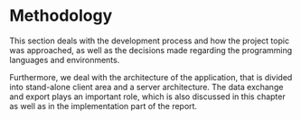 # Methodology

This section deals with the development process and how the project topic was
approached, as well as the decisions made regarding the programming
languages and environments.

Furthermore, we deal with the architecture of the application, that is divided
into stand-alone client area and a server architecture. The data exchange and
export plays an important role, which is also discussed in this chapter
as well as in the implementation part of the report.

